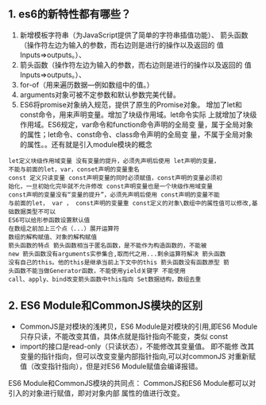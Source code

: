 ## 1. es6的新特性都有哪些？
1) 新增模板字符串（为JavaScript提供了简单的字符串插值功能）、
   箭头函数（操作符左边为输⼊的参数，⽽右边则是进⾏的操作以及返回的
   值Inputs=>outputs。）、
2) 箭头函数（操作符左边为输⼊的参数，⽽右边则是进⾏的操作以及返回的
   值Inputs=>outputs。）、
3) for-of（⽤来遍历数据—例如数组中的值。）
4) arguments对象可被不定参数和默认参数完美代替。
5) ES6将promise对象纳⼊规范，提供了原⽣的Promise对象。
   增加了let和const命令，⽤来声明变量。增加了块级作⽤域。let命令实际
   上就增加了块级作⽤域。ES6规定，var命令和function命令声明的全局变
   量，属于全局对象的属性；let命令、const命令、class命令声明的全局变
   量，不属于全局对象的属性。。还有就是引⼊module模块的概念

```text
let定义块级作⽤域变量 没有变量的提升，必须先声明后使⽤ let声明的变量，
不能与前⾯的let，var，conset声明的变量重名
const 定义只读变量 const声明变量的同时必须赋值，const声明的变量必须初
始化，⼀旦初始化完毕就不允许修改 const声明变量也是⼀个块级作⽤域变量 
const声明的变量没有“变量的提升”，必须先声明后使⽤ const声明的变量不能
与前⾯的let， var ， const声明的变量重 const定义的对象\数组中的属性值可以修改,基础数据类型不可以
ES6可以给形参函数设置默认值
在数组之前加上三个点（...）展开运算符
数组的解构赋值、对象的解构赋值
箭头函数的特点 箭头函数相当于匿名函数，是不能作为构造函数的，不能被
new 箭头函数没有arguments实参集合,取⽽代之⽤...剩余运算符解决 箭头函数
没有⾃⼰的this。他的this是继承当前上下⽂中的this 箭头函数没有函数原型 箭
头函数不能当做Generator函数，不能使⽤yield关键字 不能使⽤
call、apply、bind改变箭头函数中this指向 Set数据结构，数组去重
```

## 2. ES6 Module和CommonJS模块的区别
* CommonJS是对模块的浅拷⻉，ES6 Module是对模块的引⽤,即ES6
Module只存只读，不能改变其值，具体点就是指针指向不能变，类似
const
* import的接⼝是read-only（只读状态），不能修改其变量值。 即不能修
改其变量的指针指向，但可以改变变量内部指针指向,可以对commonJS
对重新赋值（改变指针指向），但是对ES6 Module赋值会编译报错。

ES6 Module和CommonJS模块的共同点：
CommonJS和ES6 Module都可以对引⼊的对象进⾏赋值，即对对象内部
属性的值进⾏改变。
